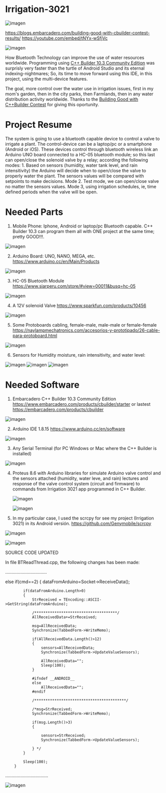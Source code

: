 # Irrigation-3021
![imagen](https://user-images.githubusercontent.com/1075807/134719649-4274163b-760d-4645-bad7-ab444a128047.png)

https://blogs.embarcadero.com/building-good-with-cbuilder-contest-results/ 
https://youtube.com/embed/tNYx-wSfjVc

![imagen](https://user-images.githubusercontent.com/1075807/127100624-5069074b-b088-48a9-8c29-cb0491887942.png)

How Bluetooth Technology can improve the use of water resources worldwide. Programming using [C++ Builder 10.3 Community Edition](https://www.embarcadero.com/es/products/cbuilder/starter) was surprisly very faster than the turtle of Android Studio and its eternal indexing-nightmares; So, its time to move forward using this IDE, in this project, using the multi-device features. 

The goal, more control over the water use in irrigation issues, first in my mom's garden, then in the city parks, then Farmlands, then in any water distribution activity worldwide. Thanks to the [Building Good with C++Builder Contest](https://blogs.embarcadero.com/building-good-with-cbuilder-contest/) for giving this oportunity.

# Project Resume
The system is going to use a bluetooth capable device to control a valve to irrigate a plant. The control-device can be a laptop/pc or a smartphone (Android or iOS). These devices control through bluetooth wireless link an Arduino UNO board connected to a HC-05 bluetooth module; so this last can open/close the solenoid valve by a relay; according the following modes: 1. Based on sensors (humidity, water tank level, and rain intensitivity) the Arduino will decide when to open/close the valve to properly water the plant. The sensors values will be compared with setpoints to make decisions. Mode 2. Test mode, we can open/close valve no matter the sensors values. Mode 3, using irrigation schedules, ie, time defined periods when the valve will be open.

# Needed Parts
1. Mobile Phone: Iphone, Android or laptop/pc Bluetooth capable. C++ Builder 10.3 can program them all with ONE project at the same time; pretty GOOD!!!.

![imagen](https://user-images.githubusercontent.com/1075807/123554941-37e05d00-d748-11eb-9f1d-36520b245556.png)


2. Arduino Board: UNO, NANO, MEGA, etc. https://www.arduino.cc/en/Main/Products

![imagen](https://user-images.githubusercontent.com/1075807/123558850-1ab68900-d75e-11eb-842d-da82d6587bb2.png)

3. HC-05 Bluetooth Module https://www.siarperu.com/store/#view=00011&busq=hc-05

![imagen](https://user-images.githubusercontent.com/1075807/123558943-ceb81400-d75e-11eb-96f8-b45b90d5b03f.png)

4. A 12V solenoid Valve https://www.sparkfun.com/products/10456

![imagen](https://user-images.githubusercontent.com/1075807/123558813-e216af80-d75d-11eb-8267-b26cd7df049b.png)
 
5. Some Protoboards cabling, female-male, male-male or female-female https://naylampmechatronics.com/accesorios-y-prototipado/26-cable-para-protoboard.html

![imagen](https://user-images.githubusercontent.com/1075807/123559024-438b4e00-d75f-11eb-8493-d7573617cdf3.png)

6. Sensors for Humidity moisture, rain intensitivity, and water level:

![imagen](https://user-images.githubusercontent.com/1075807/123560329-265a7d80-d767-11eb-9698-25c5bc9d9758.png)  ![imagen](https://user-images.githubusercontent.com/1075807/123560371-543fc200-d767-11eb-845c-b915b612602a.png) ![imagen](https://user-images.githubusercontent.com/1075807/123560462-e21bad00-d767-11eb-8c31-cb67b74aa5d3.png)

# Needed Software
1. Embarcadero C++ Builder 10.3 Community Edition https://www.embarcadero.com/products/cbuilder/starter or lastest https://embarcadero.com/products/cbuilder

![imagen](https://user-images.githubusercontent.com/1075807/123524911-da3e0900-d692-11eb-8301-566e07b4aca2.png)

2. Arduino IDE 1.8.15 https://www.arduino.cc/en/software

![imagen](https://user-images.githubusercontent.com/1075807/127802116-39bd9d22-906e-49da-afe5-6a5b39a97666.png)


3. Any Serial Terminal (for PC Windows or Mac where the C++ Builder is installed)

![imagen](https://user-images.githubusercontent.com/1075807/123525397-f1cac100-d695-11eb-8ec3-e5776882f7fc.png)

4. Proteus 8.6 with Arduino libraries for simulate Arduino valve control and the sensors attached (humidity, water leve, and rain) lectures and response of the valve
   control system (circuit and firmware) to commands from Irrigation 3021 app programmed in C++ Builder. 
   
   ![imagen](https://user-images.githubusercontent.com/1075807/127801912-9e7191ca-199f-403c-8354-2ab2d7e00fdf.png)


   ![imagen](https://user-images.githubusercontent.com/1075807/123555394-1b91ef80-d74b-11eb-83d5-8d26bdd6a079.png)


5. In my particular case, I used the scrcpy for see my project (Irrigation 3021) in its Android versión. https://github.com/Genymobile/scrcpy

![imagen](https://user-images.githubusercontent.com/1075807/123525105-2473ba00-d694-11eb-94cc-f0e34bdb33e6.png)

![imagen](https://user-images.githubusercontent.com/1075807/123525220-aa900080-d694-11eb-8241-3cd5df7e1c26.png)

SOURCE CODE UPDATED

In file BTReadThread.cpp, the following changes has been made:

.................................

  else if(cmd==2)
		{
			dataFromArduino=Socket->ReceiveData();

			if(dataFromArduino.Length>0)
			{
				StrReceived = TEncoding::ASCII->GetString(dataFromArduino);

				/*************************************/
				AllReceivedData+=StrReceived;

				msg=AllReceivedData;
				Synchronize(TabbedForm->WriteMemo);

				if(AllReceivedData.Length()>12)
				{
					sensors=AllReceivedData;
					Synchronize(TabbedForm->UpdateValueSensors);

					AllReceivedData="";
					Sleep(100);
				}

				#ifndef __ANDROID__
				else
					AllReceivedData="";
				#endif

				/*****************************************/

				/*msg=StrReceived;
				Synchronize(TabbedForm->WriteMemo);

				if(msg.Length()>3)
				{

					sensors=StrReceived;
					Synchronize(TabbedForm->UpdateValueSensors);

				} */
			}

			Sleep(100);
		}

..................................

![imagen](https://user-images.githubusercontent.com/1075807/127631900-2e92a8fd-23ad-4516-b5bd-4063e20b5038.png)

